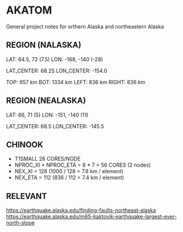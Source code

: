 # AKATOM 
General project notes for orthern Alaska and northeastern Alaska

## REGION (NALASKA)
LAT: 64.5, 72 (7.5)
LON: -168, -140 (-28)

LAT_CENTER: 68.25
LON_CENTER: -154.0

TOP: 957 km
BOT: 1334 km
LEFT: 836 km
RIGHT: 836 km

## REGION (NEALASKA)
LAT: 66, 71 (5)
LON: -151, -140 (11)

LAT_CENTER: 68.5 
LON_CENTER: -145.5

## CHINOOK
- T1SMALL 28 CORES/NODE
- NPROC_XI * NPROC_ETA = 8 * 7 = 56 CORES (2 nodes)
- NEX_XI = 128 (1000 / 128 = 7.8 km / element)
- NEX_ETA = 112 (836 / 112 = 7.4 km / element)

## RELEVANT
https://earthquake.alaska.edu/finding-faults-northeast-alaska
https://earthquake.alaska.edu/m65-kaktovik-earthquake-largest-ever-north-slope
